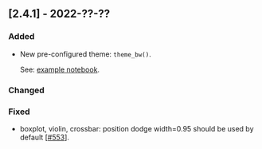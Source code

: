 ## [2.4.1] - 2022-??-??

### Added

- New pre-configured theme: `theme_bw()`. 
    
  See: [example notebook](https://nbviewer.jupyter.org/github/JetBrains/lets-plot/blob/master/docs/f-22c/theme_bw.ipynb).
  
### Changed

### Fixed

- boxplot, violin, crossbar: position dodge width=0.95 should be used by default [[#553](https://github.com/JetBrains/lets-plot/issues/553)].
